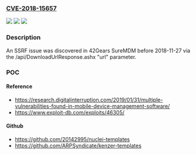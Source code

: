 ### [CVE-2018-15657](https://cve.mitre.org/cgi-bin/cvename.cgi?name=CVE-2018-15657)
![](https://img.shields.io/static/v1?label=Product&message=n%2Fa&color=blue)
![](https://img.shields.io/static/v1?label=Version&message=n%2Fa&color=blue)
![](https://img.shields.io/static/v1?label=Vulnerability&message=n%2Fa&color=brighgreen)

### Description

An SSRF issue was discovered in 42Gears SureMDM before 2018-11-27 via the /api/DownloadUrlResponse.ashx "url" parameter.

### POC

#### Reference
- https://research.digitalinterruption.com/2019/01/31/multiple-vulnerabilities-found-in-mobile-device-management-software/
- https://www.exploit-db.com/exploits/46305/

#### Github
- https://github.com/20142995/nuclei-templates
- https://github.com/ARPSyndicate/kenzer-templates

